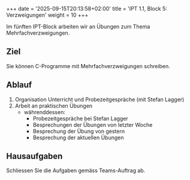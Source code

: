 +++
date = '2025-09-15T20:13:58+02:00'
title = 'IPT 1.1, Block 5: Verzweigungen'
weight = 10
+++

Im fünften IPT-Block arbeiten wir an Übungen zum Thema Mehrfachverzweigungen.

## Ziel

Sie können C-Programme mit Mehrfachverzweigungen schreiben.

## Ablauf

1. Organisation Unterricht und Probezeitgespräche (mit Stefan Lagger)
2. Arbeit an praktischen Übungen
    - währenddessen:
        - Probezeitgespräche bei Stefan Lagger
        - Besprechungen der Übungen von letzter Woche
        - Besprechung der Übung von gestern
        - Besprechung der aktuellen Übungen

## Hausaufgaben

Schliessen Sie die Aufgaben gemäss Teams-Auftrag ab.